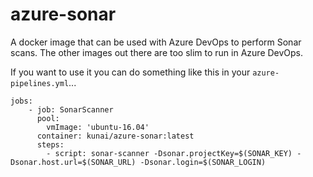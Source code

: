 # azure-sonar
A docker image that can be used with Azure DevOps to perform Sonar scans.  The other images
 out there are too slim to run in Azure DevOps.

If you want to use it you can do something like this in your ``azure-pipelines.yml``...

````
jobs:
    - job: SonarScanner
      pool:
        vmImage: 'ubuntu-16.04'
      container: kunai/azure-sonar:latest
      steps:
        - script: sonar-scanner -Dsonar.projectKey=$(SONAR_KEY) -Dsonar.host.url=$(SONAR_URL) -Dsonar.login=$(SONAR_LOGIN) 
````

